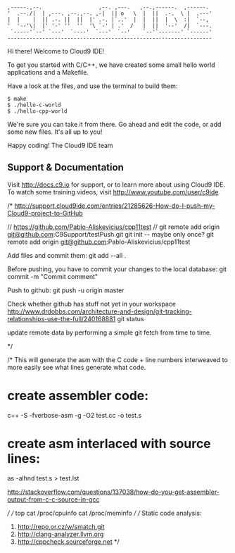     ,-----.,--.                  ,--. ,---.   ,--.,------.  ,------.
    '  .--./|  | ,---. ,--.,--. ,-|  || o   \  |  ||  .-.  \ |  .---'
    |  |    |  || .-. ||  ||  |' .-. |`..'  |  |  ||  |  \  :|  `--, 
    '  '--'\|  |' '-' ''  ''  '\ `-' | .'  /   |  ||  '--'  /|  `---.
     `-----'`--' `---'  `----'  `---'  `--'    `--'`-------' `------'
    ----------------------------------------------------------------- 


Hi there! Welcome to Cloud9 IDE!

To get you started with C/C++, we have created some small hello world
applications and a Makefile.

Have a look at the files, and use the terminal to build them:

    $ make
    $ ./hello-c-world
    $ ./hello-cpp-world

We're sure you can take it from there. Go ahead and edit the code, 
or add some new files. It's all up to you! 

Happy coding!
The Cloud9 IDE team


## Support & Documentation

Visit http://docs.c9.io for support, or to learn more about using Cloud9 IDE. 
To watch some training videos, visit http://www.youtube.com/user/c9ide

/*
http://support.cloud9ide.com/entries/21285626-How-do-I-push-my-Cloud9-project-to-GitHub

// https://github.com/Pablo-Aliskevicius/cpp11test
// git remote add origin git@github.com:C9Support/testPush.git 
git init -- maybe only once? 
git remote add origin git@github.com:Pablo-Aliskevicius/cpp11test 

Add files and commit them:
git add --all . 

Before pushing, you have to commit your changes to the local database: 
git commit -m "Commit comment"

Push to github: 
git push -u origin master

Check whether github has stuff not yet in your workspace
http://www.drdobbs.com/architecture-and-design/git-tracking-relationships-use-the-full/240168881
git status 

update remote data by performing a simple git fetch <remote-name> from time to time.

*/

/*
This will generate the asm with the C code + line numbers interweaved to more easily see what lines generate what code.

# create assembler code:
c++ -S -fverbose-asm -g -O2 test.cc -o test.s
# create asm interlaced with source lines:
as -alhnd test.s > test.lst

http://stackoverflow.com/questions/137038/how-do-you-get-assembler-output-from-c-c-source-in-gcc

*/
/*
top 
cat /proc/cpuinfo
cat /proc/meminfo
*/
/*
Static code analysis: 
1. http://repo.or.cz/w/smatch.git
2. http://clang-analyzer.llvm.org
3. http://cppcheck.sourceforge.net
*/